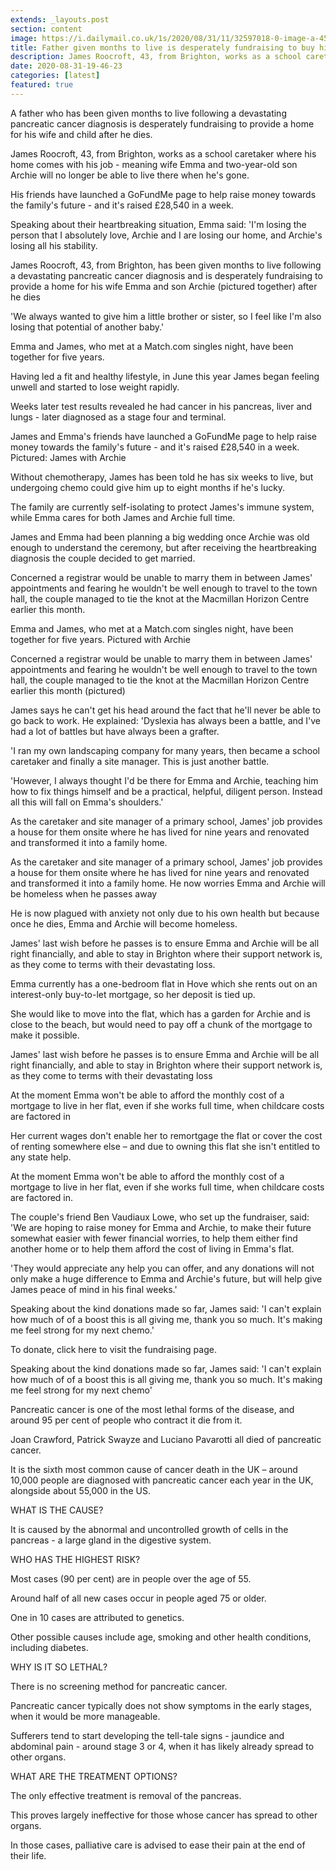 ```yaml
---
extends: _layouts.post
section: content
image: https://i.dailymail.co.uk/1s/2020/08/31/11/32597018-0-image-a-45_1598869353150.jpg 
title: Father given months to live is desperately fundraising to buy his wife and toddler a home 
description: James Roocroft, 43, from Brighton, works as a school caretaker where his home comes with his job - meaning wife Emma and two-year-old son Archie will no longer be able to live there when he's gone. 
date: 2020-08-31-19-46-23 
categories: [latest] 
featured: true 
--- 
```

A father who has been given months to live following a devastating pancreatic cancer diagnosis is desperately fundraising to provide a home for his wife and child after he dies.

James Roocroft, 43, from Brighton, works as a school caretaker where his home comes with his job - meaning wife Emma and two-year-old son Archie will no longer be able to live there when he's gone.

His friends have launched a GoFundMe page to help raise money towards the family's future - and it's raised £28,540 in a week.

Speaking about their heartbreaking situation, Emma said: 'I'm losing the person that I absolutely love, Archie and I are losing our home, and Archie's losing all his stability. 

James Roocroft, 43, from Brighton, has been given months to live following a devastating pancreatic cancer diagnosis and is desperately fundraising to provide a home for his wife Emma and son Archie (pictured together) after he dies

'We always wanted to give him a little brother or sister, so I feel like I'm also losing that potential of another baby.' 

Emma and James, who met at a Match.com singles night, have been together for five years.

Having led a fit and healthy lifestyle, in June this year James began feeling unwell and started to lose weight rapidly.

Weeks later test results revealed he had cancer in his pancreas, liver and lungs - later diagnosed as a stage four and terminal.  

James and Emma's friends have launched a GoFundMe page to help raise money towards the family's future - and it's raised £28,540 in a week. Pictured: James with Archie

Without chemotherapy, James has been told he has six weeks to live, but undergoing chemo could give him up to eight months if he's lucky.  

The family are currently self-isolating to protect James's immune system, while Emma cares for both James and Archie full time.

James and Emma had been planning a big wedding once Archie was old enough to understand the ceremony, but after receiving the heartbreaking diagnosis the couple decided to get married. 

Concerned a registrar would be unable to marry them in between James' appointments and fearing he wouldn't be well enough to travel to the town hall, the couple managed to tie the knot at the Macmillan Horizon Centre earlier this month. 

Emma and James, who met at a Match.com singles night, have been together for five years. Pictured with Archie

Concerned a registrar would be unable to marry them in between James' appointments and fearing he wouldn't be well enough to travel to the town hall, the couple managed to tie the knot at the Macmillan Horizon Centre earlier this month (pictured)

James says he can't get his head around the fact that he'll never be able to go back to work. He explained: 'Dyslexia has always been a battle, and I've had a lot of battles but have always been a grafter. 

'I ran my own landscaping company for many years, then became a school caretaker and finally a site manager. This is just another battle. 

'However, I always thought I'd be there for Emma and Archie, teaching him how to fix things himself and be a practical, helpful, diligent person. Instead all this will fall on Emma's shoulders.'

As the caretaker and site manager of a primary school, James' job provides a house for them onsite where he has lived for nine years and renovated and transformed it into a family home. 

As the caretaker and site manager of a primary school, James' job provides a house for them onsite where he has lived for nine years and renovated and transformed it into a family home. He now worries Emma and Archie will be homeless when he passes away

He is now plagued with anxiety not only due to his own health but because once he dies, Emma and Archie will become homeless. 

James' last wish before he passes is to ensure Emma and Archie will be all right financially, and able to stay in Brighton where their support network is, as they come to terms with their devastating loss. 

Emma currently has a one-bedroom flat in Hove which she rents out on an interest-only buy-to-let mortgage, so her deposit is tied up.

She would like to move into the flat, which has a garden for Archie and is close to the beach, but would need to pay off a chunk of the mortgage to make it possible.

James' last wish before he passes is to ensure Emma and Archie will be all right financially, and able to stay in Brighton where their support network is, as they come to terms with their devastating loss

At the moment Emma won't be able to afford the monthly cost of a mortgage to live in her flat, even if she works full time, when childcare costs are factored in

Her current wages don't enable her to remortgage the flat or cover the cost of renting somewhere else – and due to owning this flat she isn't entitled to any state help. 

At the moment Emma won't be able to afford the monthly cost of a mortgage to live in her flat, even if she works full time, when childcare costs are factored in. 

The couple's friend Ben Vaudiaux Lowe, who set up the fundraiser, said: 'We are hoping to raise money for Emma and Archie, to make their future somewhat easier with fewer financial worries, to help them either find another home or to help them afford the cost of living in Emma's flat. 

'They would appreciate any help you can offer, and any donations will not only make a huge difference to Emma and Archie's future, but will help give James peace of mind in his final weeks.'

Speaking about the kind donations made so far, James said: 'I can't explain how much of of a boost this is all giving me, thank you so much. It's making me feel strong for my next chemo.' 

To donate, click here to visit the fundraising page.

Speaking about the kind donations made so far, James said: 'I can't explain how much of of a boost this is all giving me, thank you so much. It's making me feel strong for my next chemo'

Pancreatic cancer is one of the most lethal forms of the disease, and around 95 per cent of people who contract it die from it.  

Joan Crawford, Patrick Swayze and Luciano Pavarotti all died of pancreatic cancer.

It is the sixth most common cause of cancer death in the UK – around 10,000 people are diagnosed with pancreatic cancer each year in the UK, alongside about 55,000 in the US.

WHAT IS THE CAUSE?

It is caused by the abnormal and uncontrolled growth of cells in the pancreas - a large gland in the digestive system.

WHO HAS THE HIGHEST RISK?

Most cases (90 per cent) are in people over the age of 55.

Around half of all new cases occur in people aged 75 or older.

One in 10 cases are attributed to genetics.

Other possible causes include age, smoking and other health conditions, including diabetes.

WHY IS IT SO LETHAL?

There is no screening method for pancreatic cancer. 

Pancreatic cancer typically does not show symptoms in the early stages, when it would be more manageable. 

Sufferers tend to start developing the tell-tale signs - jaundice and abdominal pain - around stage 3 or 4, when it has likely already spread to other organs.    

WHAT ARE THE TREATMENT OPTIONS? 

The only effective treatment is removal of the pancreas. 

This proves largely ineffective for those whose cancer has spread to other organs. 

In those cases, palliative care is advised to ease their pain at the end of their life.  

